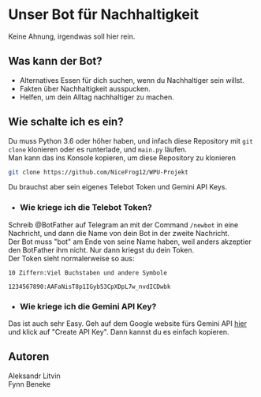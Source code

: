 # Unser Bot für Nachhaltigkeit

Keine Ahnung, irgendwas soll hier rein.

## Was kann der Bot?

- Alternatives Essen für dich suchen, wenn du Nachhaltiger sein willst.
- Fakten über Nachhaltigkeit ausspucken.
- Helfen, um dein Alltag nachhaltiger zu machen.

## Wie schalte ich es ein?

Du muss Python 3.6 oder höher haben, und infach diese Repository mit `git clone` klonieren oder es runterlade, und `main.py` läufen. <br>
Man kann das ins Konsole kopieren, um diese Repository zu klonieren
```bash
git clone https://github.com/NiceFrog12/WPU-Projekt
```
Du brauchst aber sein eigenes Telebot Token und Gemini API Keys.

- ### Wie kriege ich die Telebot Token?

Schreib @BotFather auf Telegram an mit der Command `/newbot` in eine Nachricht, und dann die Name von dein Bot in der zweite Nachricht.<br>
Der Bot muss "bot" am Ende von seine Name haben, weil anders akzeptier den BotFather ihm nicht. Nur dann kriegst du dein Token.<br>
Der Token sieht normalerweise so aus:
```
10 Ziffern:Viel Buchstaben und andere Symbole

1234567890:AAFaNisT8p1IGyb53CpXDpL7w_nvdICDwbk
```

- ### Wie kriege ich die Gemini API Key?

Das ist auch sehr Easy. Geh auf dem Google website fürs Gemini API <a href="https://aistudio.google.com/apikey">hier</a> und klick auf "Create API Key". Dann kannst du es einfach kopieren.

## Autoren

Aleksandr Litvin <br>
Fynn Beneke
